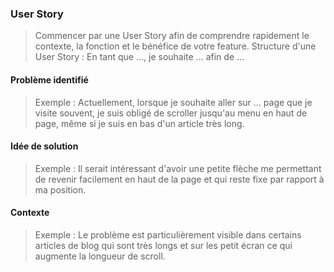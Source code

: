 ### User Story

> Commencer par une User Story afin de comprendre rapidement le contexte, la fonction et le bénéfice de votre feature. Structure d'une User Story : En tant que ..., je souhaite ... afin de ...

#### Problème identifié

> Exemple : Actuellement, lorsque je souhaite aller sur ... page que je visite souvent, je suis obligé de scroller jusqu'au menu en haut de page, même si je suis en bas d'un article très long.

#### Idée de solution

> Exemple : Il serait intéressant d'avoir une petite flèche me permettant de revenir facilement en haut de la page et qui reste fixe par rapport à ma position.

#### Contexte

> Exemple : Le problème est particulièrement visible dans certains articles de blog qui sont très longs et sur les petit écran ce qui augmente la longueur de scroll.